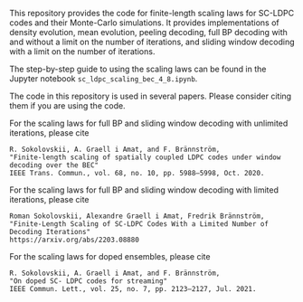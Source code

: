 This repository provides the code for finite-length scaling laws for SC-LDPC codes and their Monte-Carlo simulations.
It provides implementations of density evolution, mean evolution, peeling decoding, full BP decoding with and without a limit on the number of iterations, and sliding window decoding with a limit on the number of iterations.

The step-by-step guide to using the scaling laws can be found in the Jupyter notebook `sc_ldpc_scaling_bec_4_8.ipynb`.

The code in this repository is used in several papers.
Please consider citing them if you are using the code.

For the scaling laws for full BP and sliding window decoding with unlimited iterations, please cite
```
R. Sokolovskii, A. Graell i Amat, and F. Brännström,
"Finite-length scaling of spatially coupled LDPC codes under window decoding over the BEC"
IEEE Trans. Commun., vol. 68, no. 10, pp. 5988–5998, Oct. 2020.
```

For the scaling laws for full BP and sliding window decoding with limited iterations, please cite
```
Roman Sokolovskii, Alexandre Graell i Amat, Fredrik Brännström,
"Finite-Length Scaling of SC-LDPC Codes With a Limited Number of Decoding Iterations"
https://arxiv.org/abs/2203.08880
```

For the scaling laws for doped ensembles, please cite
```
R. Sokolovskii, A. Graell i Amat, and F. Brännström,
"On doped SC- LDPC codes for streaming"
IEEE Commun. Lett., vol. 25, no. 7, pp. 2123–2127, Jul. 2021.
```

